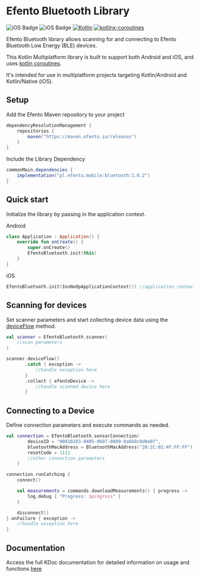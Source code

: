# Efento Bluetooth Library
![iOS Badge](https://img.shields.io/badge/platform-Android-green) ![iOS Badge](https://img.shields.io/badge/platform-iOS-blue) [![Kotlin](https://img.shields.io/badge/kotlin-2.0.21-indigo)](http://kotlinlang.org) [![kotlinx-coroutines](https://img.shields.io/badge/kotlinx--coroutines-1.9.0-indigo)](http://kotlinlang.org) 

Efento Bluetooth library allows scanning for and connecting to Efento Bluetooth Low Energy (BLE) devices.

This Kotlin Multiplatform library is built to support both Android and iOS, and uses [kotlin coroutines](https://kotlinlang.org/docs/coroutines-guide.html).

It's intended for use in multiplatform projects targeting Kotlin/Android and Kotlin/Native (iOS).

## Setup

Add the Efento Maven repository to your project

```groovy
dependencyResolutionManagement {
    repositories {
        maven("https://maven.efento.io/releases")
    }
}
```

Include the Library Dependency

```groovy
commonMain.dependencies {
    implementation("pl.efento.mobile:bluetooth:1.0.2")
}
```

## Quick start

Initialize the library by passing in the application context.

Android
```kotlin
class Application : Application() {
    override fun onCreate() {
        super.onCreate()
        EfentoBluetooth.init(this)
    }
}
```

iOS
```kotlin
EfentoBluetooth.init(IosNoOpApplicationContext()) //application context is not applicable for iOS
```

## Scanning for devices

Set scanner parameters and start collecting device data using the [deviceFlow](https://kotlinlang.org/docs/flow.html#flows) method.

```kotlin
val scanner = EfentoBluetooth.scanner(
    //scan parameters
)

scanner.deviceFlow()
       .catch { exception ->
           //handle exception here
       }
       .collect { efentoDevice -> 
           //handle scanned device here
       }
```

## Connecting to a Device

Define connection parameters and execute commands as needed.

```kotlin
val connection = EfentoBluetooth.sensorConnection(
        deviceID = "00010203-0405-0607-0809-0a0b0c0d0e0f",
        bluetoothMacAddress = BluetoothMacAddress("28:2C:02:4F:FF:FF"),
        resetCode = 1111
        //other connection parameters
    )

connection.runCatching {
    connect()

    val measurements = commands.downloadMeasurements() { progress ->
        log.debug { "Progress: $progress" }
    }

    disconnect()
}.onFailure { exception ->
    //handle exception here
}
```

## Documentation

Access the full KDoc documentation for detailed information on usage and functions [here](https://efento.github.io/Efento-Bluetooth-SDK/)
